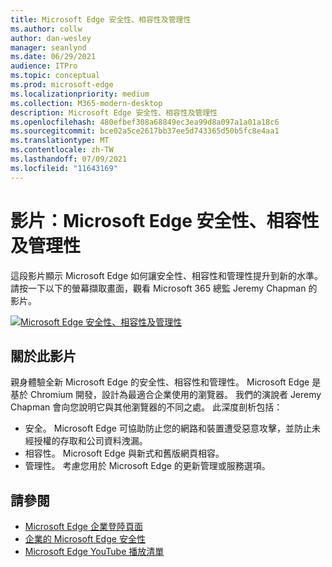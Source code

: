 ```yaml
---
title: Microsoft Edge 安全性、相容性及管理性
ms.author: collw
author: dan-wesley
manager: seanlynd
ms.date: 06/29/2021
audience: ITPro
ms.topic: conceptual
ms.prod: microsoft-edge
ms.localizationpriority: medium
ms.collection: M365-modern-desktop
description: Microsoft Edge 安全性、相容性及管理性
ms.openlocfilehash: 480efbef308a68849ec3ea99d8a097a1a01a18c6
ms.sourcegitcommit: bce02a5ce2617bb37ee5d743365d50b5fc8e4aa1
ms.translationtype: MT
ms.contentlocale: zh-TW
ms.lasthandoff: 07/09/2021
ms.locfileid: "11643169"
---
```

# <a name="video-microsoft-edge-security-compatibility-and-manageability"></a>影片：Microsoft Edge 安全性、相容性及管理性

這段影片顯示 Microsoft Edge 如何讓安全性、相容性和管理性提升到新的水準。 請按一下以下的螢幕擷取畫面，觀看 Microsoft 365 總監 Jeremy Chapman 的影片。

[![Microsoft Edge 安全性、相容性及管理性](media/microsoft-edge-video-security-compatibility-manageability/0.png)](http://www.youtube.com/watch?v=uMmh_gNaM4I "Microsoft Edge security, compatibility, and manageability")

## <a name="about-the-video"></a>關於此影片

親身體驗全新 Microsoft Edge 的安全性、相容性和管理性。 Microsoft Edge 是基於 Chromium 開發，設計為最適合企業使用的瀏覽器。 我們的演說者 Jeremy Chapman 會向您說明它與其他瀏覽器的不同之處。 此深度剖析包括：

- 安全。 Microsoft Edge 可協助防止您的網路和裝置遭受惡意攻擊，並防止未經授權的存取和公司資料洩漏。
- 相容性。 Microsoft Edge 與新式和舊版網頁相容。
- 管理性。 考慮您用於 Microsoft Edge 的更新管理或服務選項。

## <a name="see-also"></a>請參閱

- [Microsoft Edge 企業登陸頁面](https://aka.ms/EdgeEnterprise)
- [企業的 Microsoft Edge 安全性](ms-edge-security-for-business.md)
- [Microsoft Edge YouTube 播放清單](https://www.youtube.com/playlist?list=PLXtHYVsvn_b-uXh1tMeYpT-0iD8tD3tFy)